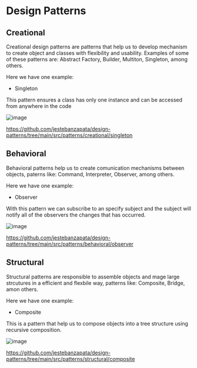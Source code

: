 # Design Patterns

## Creational

Creational design patterns are patterns that help us to develop mechanism to create object and classes with flexibility and usability. Examples of some of these patterns are: Abstract Factory, Builder, Multiton, Singleton, among others.

Here we have one example:

- Singleton

This pattern ensures a class has only one instance and can be accessed from anywhere in the code

![image](https://user-images.githubusercontent.com/1307874/206274655-25aea927-5423-48ba-b666-be1b8854f645.png)

https://github.com/jestebanzapata/design-patterns/tree/main/src/patterns/creational/singleton

## Behavioral

Behavioral patterns help us to create comunication mechanisms between objects, paterns like: Command, Interpreter, Observer, among others.

Here we have one example:

- Observer

With this pattern we can subscribe to an specify subject and the subject will notify all of the observers the changes that has occurred.

![image](https://user-images.githubusercontent.com/1307874/206271963-c0a43c93-c827-430f-b2da-adb7c3a96963.png)

https://github.com/jestebanzapata/design-patterns/tree/main/src/patterns/behavioral/observer

## Structural

Structural patterns are responsible to assemble objects and mage large strcutures in a efficient and flexbile way, patterns like: Composite, Bridge, amon others.

Here we have one example:

- Composite

This is a pattern that help us to compose objects into a tree structure using recursive composition.

![image](https://user-images.githubusercontent.com/1307874/206277701-5935b31a-a580-4c98-9c90-9386b0ceb29c.png)

https://github.com/jestebanzapata/design-patterns/tree/main/src/patterns/structural/composite


